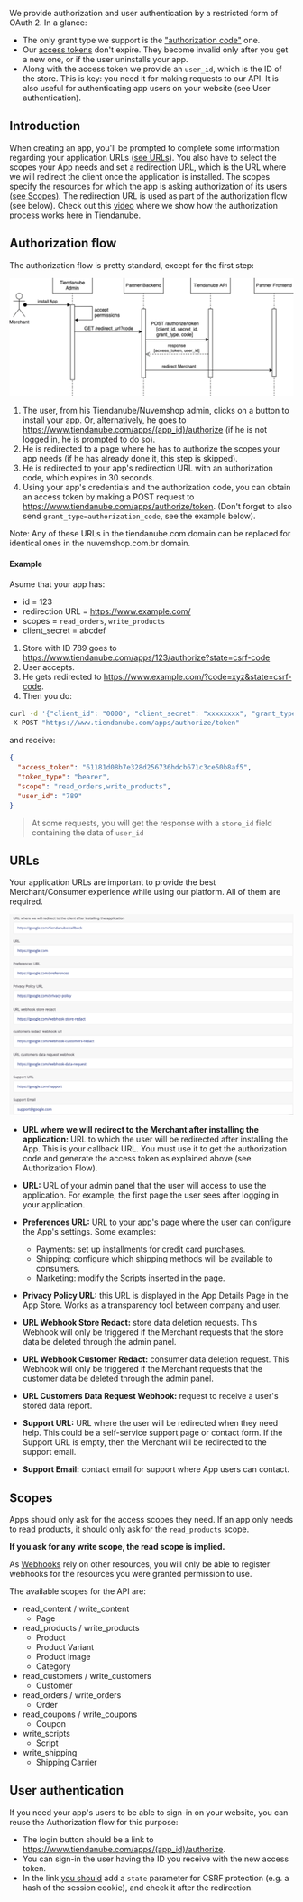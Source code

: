 We provide authorization and user authentication by a restricted form of OAuth 2. In a glance:

- The only grant type we support is the ["authorization code"](https://oauth.net/2/grant-types/authorization-code/) one.
- Our [access tokens](https://oauth.net/2/access-tokens/) don't expire. They become invalid only after you get a new one, or if the user uninstalls your app.
- Along with the access token we provide an `user_id`, which is the ID of the store. This is key: you need it for making requests to our API. It is also useful for authenticating app users on your website (see User authentication).

## Introduction

When creating an app, you'll be prompted to complete some information regarding your application URLs ([see URLs](https://github.com/TiendaNube/api-docs/blob/master/resources/authentication.md#urls)). You also have to select the scopes your App needs and set a redirection URL, which is the URL where we will redirect the client once the application is installed. The scopes specify the resources for which the app is asking authorization of its users ([see Scopes](https://github.com/TiendaNube/api-docs/blob/master/resources/authentication.md#scopes)). The redirection URL is used as part of the authorization flow (see below). Check out this [video](https://www.youtube.com/watch?v=LfjES_55CGQ) where we show how the authorization process works here in Tiendanube.

## Authorization flow

The authorization flow is pretty standard, except for the first step:

![Authorization Flow](./images/auth_flow.png)

1. The user, from his Tiendanube/Nuvemshop admin, clicks on a button to install your app. Or, alternatively, he goes to https://www.tiendanube.com/apps/(app_id)/authorize (if he is not logged in, he is prompted to do so).
2. He is redirected to a page where he has to authorize the scopes your app needs (if he has already done it, this step is skipped).
3. He is redirected to your app's redirection URL with an authorization code, which expires in 30 seconds.
4. Using your app's credentials and the authorization code, you can obtain an access token by making a POST request to https://www.tiendanube.com/apps/authorize/token. (Don't forget to also send `grant_type=authorization_code`, see the example below).

Note: Any of these URLs in the tiendanube.com domain can be replaced for identical ones in the nuvemshop.com.br domain.

#### Example

Asume that your app has:

- id = 123
- redirection URL = https://www.example.com/
- scopes = `read_orders`, `write_products`
- client_secret = abcdef

1. Store with ID 789 goes to https://www.tiendanube.com/apps/123/authorize?state=csrf-code
2. User accepts.
3. He gets redirected to https://www.example.com/?code=xyz&state=csrf-code.
4. Then you do:

```sh
curl -d '{"client_id": "0000", "client_secret": "xxxxxxxx", "grant_type": "authorization_code", "code": "xxxxxxxx" }' \
-X POST "https://www.tiendanube.com/apps/authorize/token"
```

and receive:

```json
{
  "access_token": "61181d08b7e328d256736hdcb671c3ce50b8af5",
  "token_type": "bearer",
  "scope": "read_orders,write_products",
  "user_id": "789"
}
```

> At some requests, you will get the response with a `store_id` field containing the data of `user_id`

## URLs

Your application URLs are important to provide the best Merchant/Consumer experience while using our platform. All of them are required.

![URLs](./images/urls.png)

- **URL where we will redirect to the Merchant after installing the application:** URL to which the user will be redirected after installing the App. This is your callback URL. You must use it to get the authorization code and generate the access token as explained above (see Authorization Flow).

- **URL:** URL of your admin panel that the user will access to use the application. For example, the first page the user sees after logging in your application.

- **Preferences URL:** URL to your app's page where the user can configure the App's settings. Some examples:

  - Payments: set up installments for credit card purchases.
  - Shipping: configure which shipping methods will be available to consumers.
  - Marketing: modify the Scripts inserted in the page.

- **Privacy Policy URL:** this URL is displayed in the App Details Page in the App Store. Works as a transparency tool between company and user.

- **URL Webhook Store Redact:** store data deletion requests. This Webhook will only be triggered if the Merchant requests that the store data be deleted through the admin panel.

- **URL Webhook Customer Redact:** consumer data deletion request. This Webhook will only be triggered if the Merchant requests that the customer data be deleted through the admin panel.

- **URL Customers Data Request Webhook:** request to receive a user's stored data report.

- **Support URL:** URL where the user will be redirected when they need help. This could be a self-service support page or contact form. If the Support URL is empty, then the Merchant will be redirected to the support email.

- **Support Email:** contact email for support where App users can contact.

## Scopes

Apps should only ask for the access scopes they need. If an app only needs to read products, it should only ask for the `read_products` scope.

**If you ask for any write scope, the read scope is implied.**

As [Webhooks](https://github.com/TiendaNube/api-docs/blob/master/resources/webhook.md) rely on other resources, you will only be able to register webhooks for the resources you were granted permission to use.

The available scopes for the API are:

- read_content / write_content
  - Page
- read_products / write_products
  - Product
  - Product Variant
  - Product Image
  - Category
- read_customers / write_customers
  - Customer
- read_orders / write_orders
  - Order
- read_coupons / write_coupons
  - Coupon
- write_scripts
  - Script
- write_shipping
  - Shipping Carrier

## User authentication

If you need your app's users to be able to sign-in on your website, you can reuse the Authorization flow for this purpose:

- The login button should be a link to https://www.tiendanube.com/apps/(app_id)/authorize.
- You can sign-in the user having the ID you receive with the new access token.
- In the link [you should](http://tools.ietf.org/html/rfc6749#section-10.12) add a `state` parameter for CSRF protection (e.g. a hash of the session cookie), and check it after the redirection.

